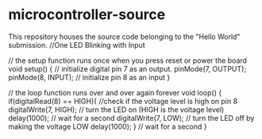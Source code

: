 # microcontroller-source
This repository houses the source code belonging to the "Hello World" submission. 
//One LED Blinking with Input

// the setup function runs once when you press reset or power the board
void setup() {
  // initialize digital pin 7 as an output.
  pinMode(7, OUTPUT);
  pinMode(8, INPUT);    // initialize pin 8 as an input
}

// the loop function runs over and over again forever
void loop() {
  if(digitalRead(8) == HIGH){   //check if the voltage level is high on pin 8
  digitalWrite(7, HIGH);  // turn the LED on (HIGH is the voltage level)
  delay(1000);                      // wait for a second
  digitalWrite(7, LOW);   // turn the LED off by making the voltage LOW
  delay(1000);      }                // wait for a second
}

